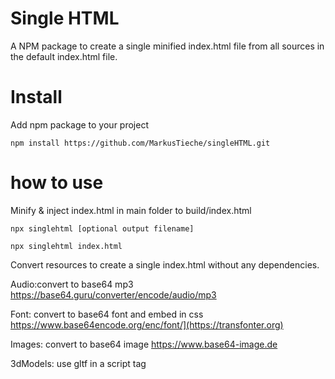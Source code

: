 # Single HTML
A NPM package to create a single minified index.html file from all sources in the default index.html file.

# Install
Add npm package to your project
``` 
npm install https://github.com/MarkusTieche/singleHTML.git 
```

# how to use
Minify & inject index.html in main folder to build/index.html
```
npx singlehtml [optional output filename]

npx singlehtml index.html
```

Convert resources to create a single index.html without any dependencies.

Audio:convert to base64 mp3 https://base64.guru/converter/encode/audio/mp3

Font: convert to base64 font and embed in css https://www.base64encode.org/enc/font/](https://transfonter.org)

Images: convert to base64 image https://www.base64-image.de

3dModels: use gltf in a script tag <script type="application/json" id="Model"></script>
